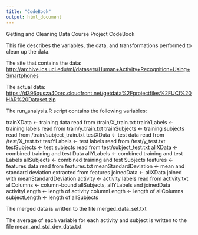 ```yaml
---
title: "CodeBook"
output: html_document
---
```



Getting and Cleaning Data Course Project CodeBook

This file describes the variables, the data, and transformations performed to clean up the data.

The site that contains the data:
http://archive.ics.uci.edu/ml/datasets/Human+Activity+Recognition+Using+Smartphones

The actual data:
https://d396qusza40orc.cloudfront.net/getdata%2Fprojectfiles%2FUCI%20HAR%20Dataset.zip

The run_analysis.R script contains the following variables:

trainXData <- training data read from /train/X_train.txt
trainYLabels <- training labels read from train/y_train.txt
trainSubjects <- training subjects read from /train/subject_train.txt
testXData <- test data read from /test/X_test.txt
testYLabels <- test labels read from /test/y_test.txt 
testSubjects <- test subjects read from test/subject_test.txt
allXData <- combined training and test Data
allYLabels <- combined training and test Labels
allSubjects <- combined training and test Subjects
features <- features data read from features.txt
meanStandardDeviation <- mean and standard deviation extracted from features
joinedData <- allXData joined with meanStandardDeviation
activity <- activity labels read from activity.txt
allColumns <- column-bound allSubjects, allYLabels and joinedData
activityLength <- length of activity
columnLength <- length of allColumns
subjectLength <- length of allSubjects

The merged data is written to the file merged_data_set.txt

The average of each variable for each activity and subject is written to the file mean_and_std_dev_data.txt
